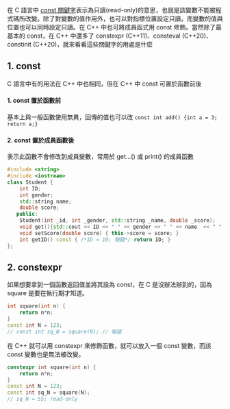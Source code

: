 在 C 語言中 [const 關鍵字](https://github.com/JrPhy/C_tutorial/blob/main/CH7-%E7%94%9F%E5%91%BD%E9%80%B1%E6%9C%9F%E8%88%87%E5%8F%AF%E8%A6%96%E7%AF%84%E5%9C%8D.md#5-%E9%97%9C%E9%8D%B5%E5%AD%97-const)表示為只讀(read-only)的意思，也就是該變數不能被程式碼所改變。除了對變數的值作用外，也可以對指標位置設定只讀，而變數的值與位置也可以同時設定只讀。在 C++ 中也可將成員函式用 const 修飾。當然除了最基本的 const，在 C++ 中還多了 constexpr (C++11)、consteval (C++20)、constinit (C++20)，就來看看這些關鍵字的用處是什麼

## 1. const
C 語言中有的用法在 C++ 中也相同，但在 C++ 中 const 可置於函數前後
#### 1. const 置於函數前
基本上與一般函數使用無異，回傳的值也可以改 ```const int add() {int a = 3; return a;}```

#### 2. const 置於成員函數後
表示此函數不會修改到成員變數，常用於 get...() 或 print() 的成員函數
```cpp
#include <string>
#include <iostream>
class Student {
    int ID;
    int gender;
    std::string name;
    double score;
   public:
    Student(int _id, int _gender, std::string _name, double _score);
    void get(){std::cout << ID << " " << gender << " " << name  << " " << score << std::endl;}
    void setScore(double score) { this->score = score; }
    int getID() const { /*ID = 10; 報錯*/ return ID; }
};
```

## 2. constexpr 
如果想要拿到一個函數返回值並將其設為 const，在 C 是沒辦法辦到的，因為 square 是要在執行期才知道。
```cpp
int square(int n) {
    return n*n;
}
const int N = 123;
// const int sq_N = square(N); // 報錯
```
在 C++ 就可以用 constexpr 來修飾函數，就可以放入一個 const 變數，而該 const 變數也是無法被改變。
```cpp
constexpr int square(int n) {
    return n*n;
}
const int N = 123;
const int sq_N = square(N);
// sq_N = 55; read-only
```
